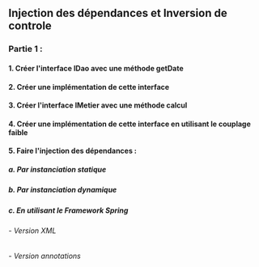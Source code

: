 <h2>Injection des dépendances et Inversion de controle</h2>
<!--<img src="captures/1.png">-->
<h3>Partie 1 : </h3>
<h4>1. Créer l'interface IDao avec une méthode getDate</h4>
<h4>2. Créer une implémentation de cette interface</h4>
<h4>3. Créer l'interface IMetier avec une méthode calcul</h4>
<h4>4. Créer une implémentation de cette interface en utilisant le couplage faible</h4>
<h4>5. Faire l'injection des dépendances :</h4>
    <h5>a. Par instanciation statique</h5>
    <h5>b. Par instanciation dynamique</h5>
    <h5>c. En utilisant le Framework Spring</h5>
    <h6>- Version XML</h6>
    <h6>- Version annotations</h6>